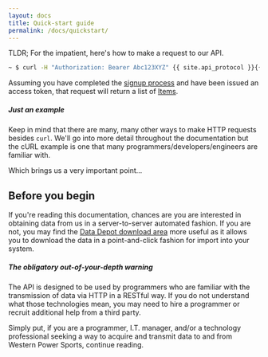 ```yaml
---
layout: docs
title: Quick-start guide
permalink: /docs/quickstart/
---
```


[Signup]: /
[Items]: /
[Data Depot]: http://www.wps-inc.com/data-depot

TLDR; For the impatient, here's how to make a request to our API.

```sh
~ $ curl -H "Authorization: Bearer Abc123XYZ" {{ site.api_protocol }}{{ site.api_url }}/items
```

Assuming you have completed the [signup process][Signup] and have been issued an access token, that request will return a list of [Items][Items].

<div class="note info">
  <h5>Just an example</h5>
  <p>Keep in mind that there are many, many other ways to make HTTP requests besides <code>curl</code>. We'll go into more detail throughout the documentation but the cURL example 
  is one that many programmers/developers/engineers are familiar with.</p>
</div>

Which brings us a very important point...

## Before you begin
If you're reading this documentation, chances are you are interested in obtaining data from us in a server-to-server automated fashion. If you are not, you may find the 
[Data Depot download area][Data Depot] more useful as it allows you to download the data in a point-and-click fashion for import into your system.

<div class="note warning">
  <h5>The obligatory out-of-your-depth warning</h5>
  <p>The API is designed to be used by programmers who are familiar with the transmission of data via HTTP in a RESTful way. If you do not understand what those technologies mean, 
  you may need to hire a programmer or recruit additional help from a third party.</p>
</div>

Simply put, if you are a programmer, I.T. manager, and/or a technology professional seeking a way to acquire and transmit data to and from Western Power Sports, 
continue reading.
